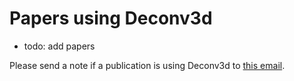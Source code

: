 
Papers using Deconv3d
=====================

 - todo: add papers

Please send a note if a publication is using Deconv3d to [this email](mailto:herve.carfantan@irap.omp.eu).
